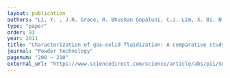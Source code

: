 ```yaml
---
layout: publication
authors: "Li, Y. , J.R. Grace, R. Bhushan Gopaluni, C.J. Lim, X. Bi, N. Ellis"
type: "paper"
order: 93
year: 2011
title: "Characterization of gas–solid fluidization: A comparative study of acoustic and pressure signals"
journal: "Powder Technology"
pagenum: "200 – 210"
external_url: "https://www.sciencedirect.com/science/article/abs/pii/S0032591011004037"
---
```

